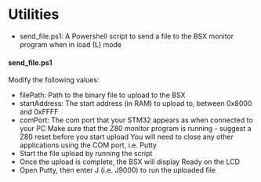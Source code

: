 # Utilities

- send_file.ps1: A Powershell script to send a file to the BSX monitor program when in load (L) mode

#### send_file.ps1
Modify the following values:
- filePath: Path to the binary file to upload to the BSX
- startAddress: The start address (in RAM) to upload to, between 0x8000 and 0xFFFF
- comPort: The com port that your STM32 appears as when connected to your PC
Make sure that the Z80 monitor program is running - suggest a Z80 reset before you start upload
You will need to close any other applications using the COM port, i.e. Putty
- Start the file upload by running the script
- Once the upload is complete, the BSX will display Ready on the LCD
- Open Putty, then enter J<startAddress> (i.e. J9000) to run the uploaded file

